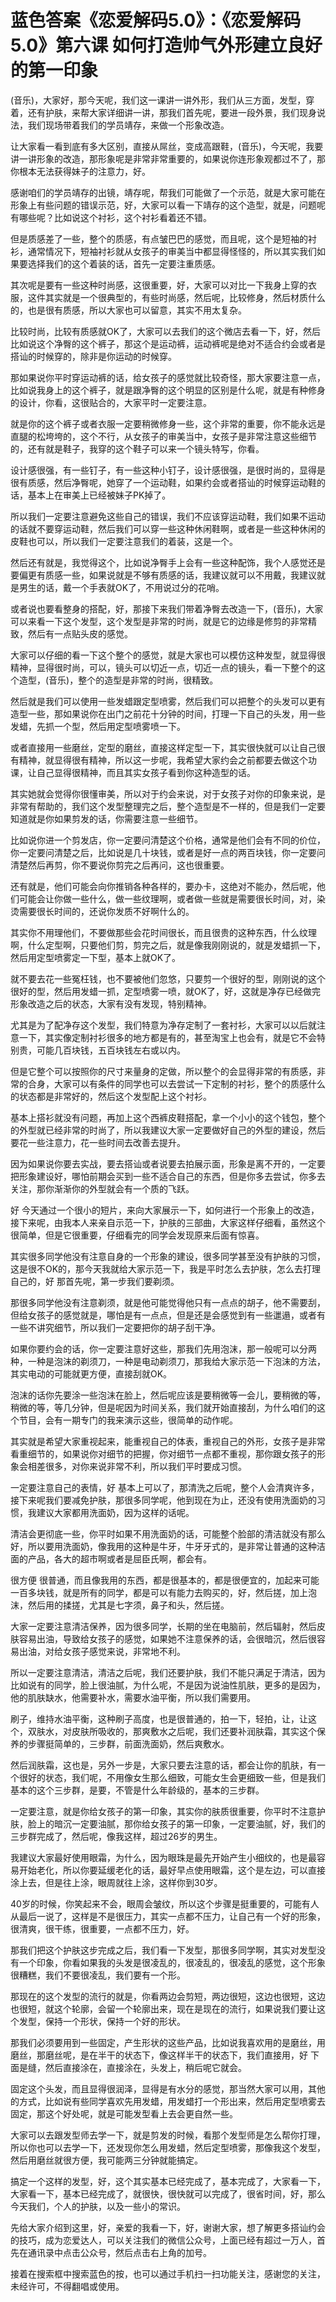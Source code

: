# 蓝色答案《恋爱解码5.0》：《恋爱解码5.0》第六课 如何打造帅气外形建立良好的第一印象

(音乐)，大家好，那今天呢，我们这一课讲一讲外形，我们从三方面，发型，穿着，还有护肤，来帮大家详细讲一讲，那我们首先呢，要进一段外景，我们现身说法，我们现场带着我们的学员靖存，来做一个形象改造。

让大家看一看到底有多大区别，直接从屌丝，变成高跟鞋，(音乐)，今天呢，我要讲一讲形象的改造，那形象呢是非常非常重要的，如果说你连形象观都过不了，那你根本无法获得妹子的注意力，好。

感谢咱们的学员靖存的出镜，靖存呢，帮我们可能做了一个示范，就是大家可能在形象上有些问题的错误示范，好，大家可以看一下靖存的这个造型，就是，问题呢有哪些呢？比如说这个衬衫，这个衬衫看着还不错。

但是质感差了一些，整个的质感，有点皱巴巴的感觉，而且呢，这个是短袖的衬衫，通常情况下，短袖衬衫就从女孩子的审美当中都显得怪怪的，所以其实我们如果要选择我们的这个着装的话，首先一定要注重质感。

其次呢是要有一些这种时尚感，这很重要，好，大家可以对比一下我身上穿的衣服，这件其实就是一个很典型的，有些时尚感，然后呢，比较修身，然后材质什么的，也是很有质感，所以大家也可以留意，其实不用太复杂。

比较时尚，比较有质感就OK了，大家可以去我们的这个微店去看一下，好，然后比如说这个净臀的这个裤子，那这个是运动裤，运动裤呢是绝对不适合约会或者是搭讪的时候穿的，除非是你运动的时候穿。

那如果说你平时穿运动裤的话，给女孩子的感觉就比较奇怪，那大家要注意一点，比如说我身上的这个裤子，就是跟净臀的这个明显的区别是什么呢，就是有种修身的设计，你看，这很贴合的，大家平时一定要注意。

就是你的这个裤子或者衣服一定要稍微修身一些，这个非常的重要，你不能永远是直腿的松垮垮的，这个不行，从女孩子的审美当中，女孩子是非常注意这些细节的，还有就是鞋子，我穿的这个鞋子可以来一个镜头特写，你看。

设计感很强，有一些钉子，有一些这种小钉子，设计感很强，是很时尚的，显得是很有质感，然后净臀呢，她穿了一个运动鞋，如果约会或者搭讪的时候穿运动鞋的话，基本上在审美上已经被妹子PK掉了。

所以我们一定要注意避免这些自己的错误，我们不应该穿运动鞋，我们如果不运动的话就不要穿运动鞋，然后我们可以穿一些这种休闲鞋啊，或者是一些这种休闲的皮鞋也可以，所以我们一定要注意我们的着装，这是一个。

然后还有就是，我觉得这个，比如说净臀手上会有一些这种配饰，我个人感觉还是要偏更有质感一些，如果说就是不够有质感的话，我建议就可以不用戴，我建议就是男生的话，戴一个手表就OK了，不用说过分的花哨。

或者说也要看整身的搭配，好，那接下来我们带着净臀去改造一下，(音乐)，大家可以来看一下这个发型，这个发型是非常的时尚，就是它的边缘是修剪的非常精致，然后有一点贴头皮的感觉。

大家可以仔细的看一下这个整个的感觉，就是大家也可以模仿这种发型，就显得很精神，显得很时尚，可以，镜头可以切近一点，切近一点的镜头，看一下整个的这个造型，(音乐)，整个的造型是非常的时尚，很精致。

然后就是我们可以使用一些发蜡跟定型喷雾，然后我们可以把整个的头发可以更有造型一些，那如果说你在出门之前花十分钟的时间，打理一下自己的头发，用一些发蜡，先抓一个型，然后用定型喷雾喷一下。

或者直接用一些磨丝，定型的磨丝，直接这样定型一下，其实很快就可以让自己很有精神，就显得很有精神，所以这一步呢，我希望大家约会之前都要去做这个功课，让自己显得很精神，而且其实女孩子看到你这种造型的话。

其实她就会觉得你很懂审美，所以对于约会来说，对于女孩子对你的印象来说，是非常有帮助的，我们这个发型整理完之后，整个造型是不一样的，但是我们一定要知道就是你如果剪发的话，你需要注意一些细节。

比如说你进一个剪发店，你一定要问清楚这个价格，通常是他们会有不同的价位，你一定要问清楚之后，比如说是几十块钱，或者是好一点的两百块钱，你一定要问清楚然后再剪，你不要说你剪完之后再问，这也很重要。

还有就是，他们可能会向你推销各种各样的，要办卡，这绝对不能办，然后呢，他们可能会让你做一些什么，做一些纹理啊，或者做一些就是需要很长时间，对，染烫需要很长时间的，还说你发质不好啊什么的。

其实你不用理他们，不要做那些会花时间很长，而且很贵的这种东西，什么纹理啊，什么定型啊，只要他们剪，剪完之后，就是像我刚刚说的，就是发蜡抓一下，然后用定型喷雾定一下型，基本上就OK了。

就不要去花一些冤枉钱，也不要被他们忽悠，只要剪一个很好的型，刚刚说的这个很好的型，然后用发蜡一抓，定型喷雾一喷，就OK了，好，这就是净存已经做完形象改造之后的状态，大家有没有发现，特别精神。

尤其是为了配净存这个发型，我们特意为净存定制了一套衬衫，大家可以以后就注意一下，其实像定制衬衫很多的地方都是有的，甚至淘宝上也会有，就是它不会特别贵，可能几百块钱，五百块钱左右或以内。

但是它整个可以按照你的尺寸来量身的定做，所以整个的会显得非常的有质感，非常的合身，大家可以有条件的同学也可以去尝试一下定制的衬衫，整个的质感什么的状态都是非常好的，然后这个发型配上这个衬衫。

基本上搭衫就没有问题，再加上这个西裤皮鞋搭配，拿一个小小的这个钱包，整个的外型就已经非常的时尚了，所以我建议大家一定要做好自己的外型的建设，然后要花一些注意力，花一些时间去改善去提升。

因为如果说你要去实战，要去搭讪或者说要去拍展示面，形象是离不开的，一定要把形象建设好，哪怕前期会买到一些不适合自己的东西，但是你多去尝试，你多去关注，那你渐渐你的外型就会有一个质的飞跃。

好 今天通过一个很小的短片，来向大家展示一下，如何进行一个形象上的改造，接下来呢，由我本人来亲自示范一下，护肤的三部曲，大家这样仔细看，虽然这个很简单，但是它很重要，仔细看完的同学会发现原来后面有惊喜。

其实很多同学他没有注意自身的一个形象的建设，很多同学甚至没有护肤的习惯，这是很不OK的，那今天我就给大家示范一下，我是平时怎么去护肤，怎么去打理自己的，好 那首先呢，第一步我们要剃须。

那很多同学他没有注意剃须，就是他可能觉得他只有一点点的胡子，他不需要刮，但给女孩子的感觉就是，哪怕是有一点点，但是还是会感觉到有一些邋遢，或者有一些不讲究细节，所以我们一定要把你的胡子刮干净。

如果你要约会的话，你一定要注意好这些，那我们先用泡沫，那一般呢可以分两种，一种是泡沫的剃须刀，一种是电动剃须刀，那我给大家示范一下泡沫的方法，其实电动的可能就更方便，直接刮就OK。

泡沫的话你先要涂一些泡沫在脸上，然后呢应该是要稍微等一会儿，要稍微的等，稍微的等，等几分钟，但是呢因为时间关系，我们就开始直接刮，为什么咱们的这个节目，会有一期专门的我来演示这些，很简单的动作呢。

其实就是希望大家重视起来，能重视自己的体表，重视自己的外形，女孩子是非常看重细节的，如果说你对细节的把握，你对细节一点都不重视，那你跟女孩子的形象会相差很多，对你来说非常不利，所以我们平时要成习惯。

一定要注意自己的表情，好 基本上可以了，那清洗之后呢，整个人会清爽许多，接下来呢我们要减免护肤，那很多同学呢，他到现在为止，还没有使用洗面奶的习惯，我建议大家都用洗面奶，因为这样的话呢。

清洁会更彻底一些，你平时如果不用洗面奶的话，可能整个脸部的清洁就没有那么好，所以要用洗面奶，像我用的这种是牛牙，牛牙牙式的，是非常让普通的这种洁面的产品，各大的超市啊或者是屈臣氏啊，都会有。

很方便 很普通，而且像我用的东西，都是很基本的，都是很便宜的，加起来可能一百多块钱，就是所有的同学，都是可以有能力去购买的，好，然后搓，加上泡沫，然后用的揉搓，尤其是七字须，鼻子和头，然后搓。

大家一定要注意清洁保养，因为很多同学，长期的坐在电脑前，然后辐射，然后皮肤容易出油，导致给女孩子的感觉，如果她不注意保养的话，会很暗沉，然后很容易出油，对给女孩子感觉来说，非常地不利。

所以一定要注意清洁，清洁之后呢，我们还要护肤，我们不能只满足于清洁，因为比如说有的同学，脸上很油腻，为什么呢，不是因为说油性肌肤，更多的是因为，他的肌肤缺水，他需要补水，需要水油平衡，所以我们需要用。

刷子，维持水油平衡，这种刷子高度，也是很普通的，拍一下，轻拍，让，让这个，双肤水，对皮肤所吸收的，那爽敷水之后呢，我们还要补润肤霜，其实这个保养的步骤挺简单的，三步群，前面洗面奶，然后爽敷水。

然后润肤霜，这也是，另外一步是，大家只要去注意的话，都会让你的肌肤，有一个很好的状态，我们呢，不用像女生那么细致，可能女生会更细致一些，但是我们基本的这个三步群，是要，不管是什么年龄级的，基本的三步群。

一定要注意，就是你给女孩子的第一印象，其实你的肤质很重要，你平时不注意护肤，脸上的暗沉一定要油腻，那你给女孩子的第一印象，一定要油腻，好，我们的三步群完成了，然后呢，像我这样，超过26岁的男生。

我建议大家最好使用眼霜，为什么，因为眼珠是最先开始产生小细纹的，也是最容易开始老化，所以你要延缓老化的话，最好早点使用眼霜，这个是左边，可以直接涂上去，但是往上涂，眼周就往上涂，这样你到30岁。

40岁的时候，你笑起来不会，眼周会皱纹，所以这个步骤是挺重要的，可能有人从最后一说了，这样是不是很压力，其实一点都不压力，让自己有一个好的形象，很清爽，很干练，很重要，一点都不压力，好。

那我们把这个护肤这步完成之后，我们看一下发型，那很多同学啊，其实对发型没有一个印象，你看如果我的头发是很凌乱的，很凌乱的，很凌乱的感觉，这个形象很糟糕，我们不要很凌乱，我们要有一个形。

那现在的这个发型的流行的就是，你看两边会剪短，两边很短，这边也很短，这边也很短，就这个轮廓，会留一个轮廓出来，现在是现在的流行，如果说我们要让这个发型，保持一个形状，保持一个好的形状。

那我们必须要用到一些固定，产生形状的这些产品，比如说我喜欢用的是磨丝，用磨丝，那磨丝呢，是在半干的状态下，像这样半干的状态下，我们直接用，好 下面是缝，然后直接涂在，直接涂在，头发上，稍后呢它就会。

固定这个头发，而且显得很润泽，显得是有水分的感觉，那当然大家可以用，其他的方式，比如说有些同学喜欢先用发蜡，用发蜡打一个形出来，然后用定型喷雾去固定，那这个好处呢，就是可能发型看上去会更自然一些。

大家可以去跟发型师去学一下，就是剪发的时候，看那个发型师是怎么帮你打理，所以你也可以去学一下，还发现你怎么用发蜡，然后定型喷雾，那像我这个发型，然后用磨丝就很方便，我可能两三分钟就能搞定。

搞定一个这样的发型，好，这个其实基本已经完成了，基本完成了，大家看一下，大家看一下，基本已经完成了，就很快，很快就可以完成了，很省时间，好，那么今天我们，个人的护肤，以及一些小的常识。

先给大家介绍到这里，好，亲爱的我看一下，好，谢谢大家，想了解更多搭讪约会的技巧，成为恋爱达人，可以关注我们的微信公众号，上面已经有超过一万人，首先在通讯录中点击公众号，然后点击右上角的加号。

接着在搜索框中搜索蓝色的按，也可以通过手机扫一扫功能关注，感谢您的关注，未经许可，不得翻唱或使用。